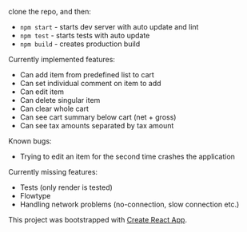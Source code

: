 clone the repo, and then:

- `npm start` - starts dev server with auto update and lint
- `npm test` - starts tests with auto update
- `npm build` - creates production build

Currently implemented features:
- Can add item from predefined list to cart
- Can set individual comment on item to add
- Can edit item
- Can delete singular item
- Can clear whole cart
- Can see cart summary below cart (net + gross)
- Can see tax amounts separated by tax amount

Known bugs:
- Trying to edit an item for the second time crashes the application

Currently missing features:
- Tests (only render is tested)
- Flowtype
- Handling network problems (no-connection, slow connection etc.)

This project was bootstrapped with [Create React App](https://github.com/facebookincubator/create-react-app).